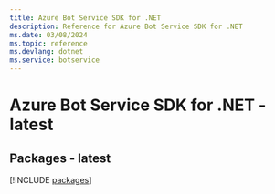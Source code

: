 ```yaml
---
title: Azure Bot Service SDK for .NET
description: Reference for Azure Bot Service SDK for .NET
ms.date: 03/08/2024
ms.topic: reference
ms.devlang: dotnet
ms.service: botservice
---
```

# Azure Bot Service SDK for .NET - latest
## Packages - latest
[!INCLUDE [packages](bot-service-index.md)]